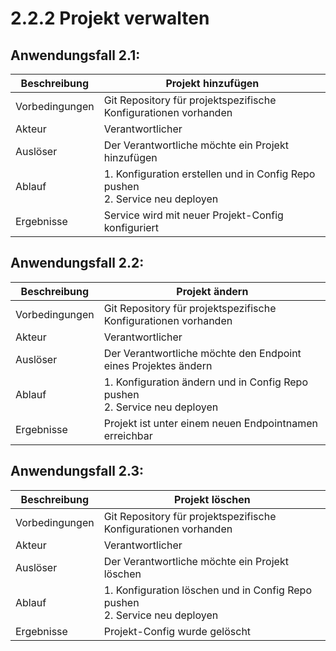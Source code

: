 # 2.2.2 Projekt verwalten

## Anwendungsfall 2.1:

| Beschreibung | Projekt hinzufügen |
| ------------- | --- |
| Vorbedingungen | Git Repository für projektspezifische Konfigurationen vorhanden |
| Akteur | Verantwortlicher |
| Auslöser | Der Verantwortliche möchte ein Projekt hinzufügen |
| Ablauf | 1. Konfiguration erstellen und in Config Repo pushen <br/> 2. Service neu deployen |
| Ergebnisse | Service wird mit neuer Projekt-Config konfiguriert |

## Anwendungsfall 2.2:

| Beschreibung | Projekt ändern |
| ------------- | --- |
| Vorbedingungen | Git Repository für projektspezifische Konfigurationen vorhanden |
| Akteur | Verantwortlicher |
| Auslöser | Der Verantwortliche möchte den Endpoint eines Projektes ändern |
| Ablauf | 1. Konfiguration ändern und in Config Repo pushen <br/> 2. Service neu deployen |
| Ergebnisse | Projekt ist unter einem neuen Endpointnamen erreichbar |


## Anwendungsfall 2.3:

| Beschreibung | Projekt löschen |
| ------------- | --- |
| Vorbedingungen | Git Repository für projektspezifische Konfigurationen vorhanden |
| Akteur | Verantwortlicher |
| Auslöser | Der Verantwortliche möchte ein Projekt löschen |
| Ablauf | 1. Konfiguration löschen und in Config Repo pushen <br/> 2. Service neu deployen |
| Ergebnisse | Projekt-Config wurde gelöscht |
